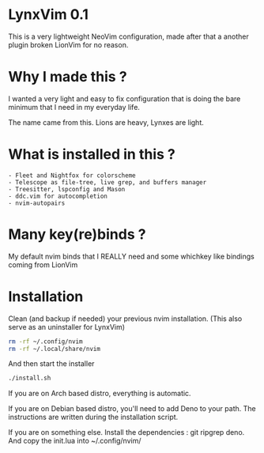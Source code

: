 # LynxVim 0.1

This is a very lightweight NeoVim configuration, made after that a another plugin broken LionVim for no reason.

# Why I made this ?

I wanted a very light and easy to fix configuration that is doing the bare minimum that I need in my everyday life.

The name came from this. Lions are heavy, Lynxes are light.

# What is installed in this ?

    - Fleet and Nightfox for colorscheme
    - Telescope as file-tree, live grep, and buffers manager
    - Treesitter, lspconfig and Mason
    - ddc.vim for autocompletion
    - nvim-autopairs

# Many key(re)binds ?

My default nvim binds that I REALLY need and some whichkey like bindings coming from LionVim

# Installation

Clean (and backup if needed) your previous nvim installation. (This also serve as an uninstaller for LynxVim)

```sh
rm -rf ~/.config/nvim
rm -rf ~/.local/share/nvim
```

And then start the installer
```sh
./install.sh
```

If you are on Arch based distro, everything is automatic.

If you are on Debian based distro, you'll need to add Deno to your path. The instructions are written during the installation script.

If you are on something else. Install the dependencies : git ripgrep deno. And copy the init.lua into ~/.config/nvim/

